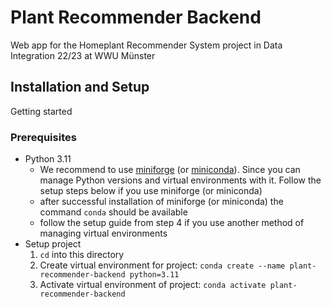 # Plant Recommender Backend
Web app for the Homeplant Recommender System project in Data Integration 22/23 at WWU Münster

## Installation and Setup

Getting started

### Prerequisites

- Python 3.11
    - We recommend to use [miniforge](https://github.com/conda-forge/miniforge#install) (or [miniconda](https://docs.conda.io/en/latest/miniconda.html)). Since you can manage Python versions and virtual environments with it. Follow the setup steps below if you use miniforge (or miniconda)
    - after successful installation of miniforge (or miniconda) the command `conda` should be available
    - follow the setup guide from step 4 if you use another method of managing virtual environments
- Setup project
    1. `cd` into this directory
    1. Create virtual environment for project: `conda create --name plant-recommender-backend python=3.11`
    1. Activate virtual environment of project: `conda activate plant-recommender-backend`

